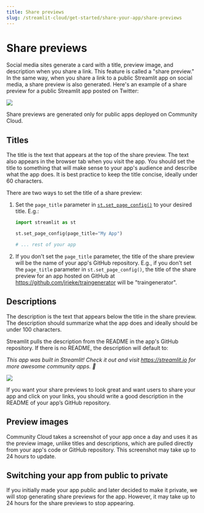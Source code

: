 ```yaml
---
title: Share previews
slug: /streamlit-cloud/get-started/share-your-app/share-previews
---
```


# Share previews

Social media sites generate a card with a title, preview image, and description when you share a link. This feature is called a "share preview." In the same way, when you share a link to a public Streamlit app on social media, a share preview is also generated. Here's an example of a share preview for a public Streamlit app posted on Twitter:

<div style={{ marginLeft: '3em' }}>
    <Flex>
    <Image caption="Share preview for a public Streamlit app" src="/images/streamlit-cloud/share-preview-twitter-annotated.png" />
    </Flex>
</div>

<Note>

Share previews are generated only for public apps deployed on Community Cloud.

</Note>

## Titles

The title is the text that appears at the top of the share preview. The text also appears in the browser tab when you visit the app. You should set the title to something that will make sense to your app's audience and describe what the app does. It is best practice to keep the title concise, ideally under 60 characters.

There are two ways to set the title of a share preview:

1. Set the `page_title` parameter in [`st.set_page_config()`](/library/api-reference/utilities/st.set_page_config) to your desired title. E.g.:

   ```python
   import streamlit as st

   st.set_page_config(page_title="My App")

   # ... rest of your app
   ```

2. If you don't set the `page_title` parameter, the title of the share preview will be the name of your app's GitHub repository. E.g., if you don't set the `page_title` parameter in `st.set_page_config()`, the title of the share preview for an app hosted on GitHub at https://github.com/jrieke/traingenerator will be "traingenerator".

## Descriptions

The description is the text that appears below the title in the share preview. The description should summarize what the app does and ideally should be under 100 characters.

Streamlit pulls the description from the README in the app's GitHub repository. If there is no README, the description will default to:

_This app was built in Streamlit! Check it out and visit https://streamlit.io for more awesome community apps. 🎈_

<div style={{ marginLeft: '10em' }}>
    <Flex>
    <Image caption="Default share preview when a description is missing" src="/images/streamlit-cloud/share-preview-private-app.png" />
    </Flex>
</div>

If you want your share previews to look great and want users to share your app and click on your links, you should write a good description in the README of your app’s GitHub repository.

## Preview images

Community Cloud takes a screenshot of your app once a day and uses it as the preview image, unlike titles and descriptions, which are pulled directly from your app's code or GitHub repository. This screenshot may take up to 24 hours to update.

## Switching your app from public to private

If you initially made your app public and later decided to make it private, we will stop generating share previews for the app. However, it may take up to 24 hours for the share previews to stop appearing.
